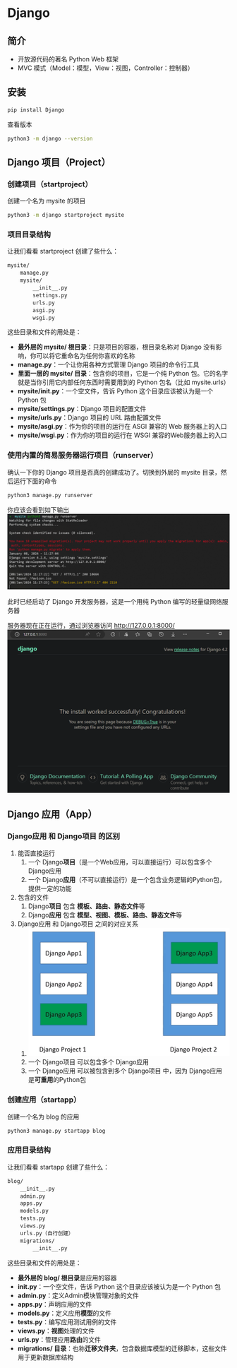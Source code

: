 # Django

## 简介

- 开放源代码的著名 Python Web 框架
- MVC 模式（Model：模型，View：视图，Controller：控制器）

## 安装

```sh
pip install Django
```

查看版本
```sh
python3 -m django --version
```

## Django 项目（Project）

### 创建项目（startproject）

创建一个名为 mysite 的项目
```sh
python3 -m django startproject mysite
```

### 项目目录结构

让我们看看 startproject 创建了些什么：
```sh
mysite/
    manage.py
    mysite/
        __init__.py
        settings.py
        urls.py
        asgi.py
        wsgi.py
```

这些目录和文件的用处是：
- **最外层的 mysite/ 根目录**：只是项目的容器，根目录名称对 Django 没有影响，你可以将它重命名为任何你喜欢的名称
- **manage.py**：一个让你用各种方式管理 Django 项目的命令行工具
- **里面一层的 mysite/ 目录**：包含你的项目，它是一个纯 Python 包。它的名字就是当你引用它内部任何东西时需要用到的 Python 包名（比如 mysite.urls）
- **mysite/__init__.py**：一个空文件，告诉 Python 这个目录应该被认为是一个 Python 包
- **mysite/settings.py**：Django 项目的配置文件
- **mysite/urls.py**：Django 项目的 URL 路由配置文件
- **mysite/asgi.py**：作为你的项目的运行在 ASGI 兼容的 Web 服务器上的入口
- **mysite/wsgi.py**：作为你的项目的运行在 WSGI 兼容的Web服务器上的入口

### 使用内置的简易服务器运行项目（runserver）

确认一下你的 Django 项目是否真的创建成功了。切换到外层的 mysite 目录，然后运行下面的命令
```sh
python3 manage.py runserver
```
你应该会看到如下输出
![](resources/2024-01-08-19-28-05.png)

此时已经启动了 Django 开发服务器，这是一个用纯 Python 编写的轻量级网络服务器

服务器现在正在运行，通过浏览器访问 http://127.0.0.1:8000/ 
![](resources/2024-01-08-19-30-10.png)

## Django 应用（App）

### Django应用 和 Django项目 的区别

1. 能否直接运行
   1. 一个 Django**项目**（是一个Web应用，可以直接运行）可以包含多个 Django应用
   2. 一个 Django**应用**（不可以直接运行）是一个包含业务逻辑的Python包，提供一定的功能
2. 包含的文件
   1. Django**项目** 包含 **模板、路由、静态文件**等
   2. Django**应用** 包含 **模型、视图、模板、路由、静态文件**等
3. Django应用 和 Django项目 之间的对应关系
   1. ![](resources/2024-01-08-19-46-56.png)
   2. 一个 Django项目 可以包含多个 Django应用
   3. 一个 Django应用 可以被包含到多个 Django项目 中，因为 Django应用 是**可重用**的Python包







### 创建应用（startapp）

创建一个名为 blog 的应用
```sh
python3 manage.py startapp blog
```

### 应用目录结构

让我们看看 startapp 创建了些什么：
```sh
blog/
    __init__.py
    admin.py
    apps.py
    models.py
    tests.py
    views.py
    urls.py（自行创建）
    migrations/
        __init__.py
```

这些目录和文件的用处是：
- **最外层的 blog/ 根目录**是应用的容器
- **__init__.py**：一个空文件，告诉 Python 这个目录应该被认为是一个 Python 包
- **admin.py**：定义Admin模块管理对象的文件
- **apps.py**：声明应用的文件
- **models.py**：定义应用**模型**的文件
- **tests.py**：编写应用测试用例的文件
- **views.py**：**视图**处理的文件
- **urls.py**：管理应用**路由**的文件
- **migrations/ 目录**：也称**迁移文件夹**，包含数据库模型的迁移脚本，这些文件用于更新数据库结构













